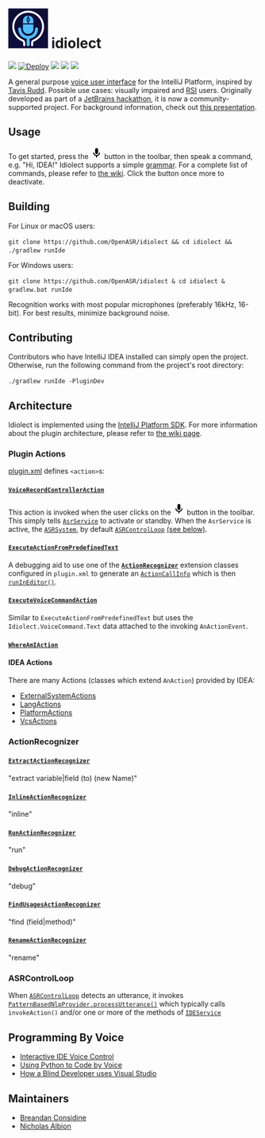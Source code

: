 # ![idiolect icon](src%2Fmain%2Fresources%2FMETA-INF%2FpluginIcon.svg) idiolect 

[![][jetbrains-team-svg]][jetbrains-team-page]
[![Deploy](https://github.com/OpenASR/idiolect/workflows/Deploy/badge.svg)](https://github.com/OpenASR/idiolect/actions?query=workflow%3ABuild)
[![][teamcity-status-svg]][teamcity-build-status]
[![][plugin-repo-svg]][plugin-repo-page]
[![][plugin-download-svg]][plugin-repo-page]

A general purpose [voice user interface](https://en.wikipedia.org/wiki/Voice_user_interface) for the IntelliJ Platform, inspired by [Tavis Rudd](https://www.youtube.com/watch?v=8SkdfdXWYaI). 
Possible use cases: visually impaired and [RSI](https://en.wikipedia.org/wiki/Repetitive_strain_injury) users. Originally developed as part of a [JetBrains hackathon](https://blog.jetbrains.com/blog/2015/08/31/jetbrains-3rd-annual-hackathon-new-generation-debugger-grabs-1st-place/), it is now a community-supported project. For background information, check out [this presentation](https://speakerdeck.com/breandan/programming-java-by-voice).

## Usage

To get started, press the <img src="src/main/resources/org/openasr/idiolect/icons/start.svg" height="24" alt="Voice control"/> button in the toolbar, then speak a command, e.g. "Hi, IDEA!" Idiolect supports a simple [grammar](src/main/resources/org/openasr/idiolect/grammars/command.gram). For a complete list of commands, please refer to [the wiki](https://github.com/OpenASR/idiolect/wiki/Feature-Roadmap#features). Click the button once more to deactivate.

## Building

For Linux or macOS users:

`git clone https://github.com/OpenASR/idiolect && cd idiolect && ./gradlew runIde`

For Windows users:

`git clone https://github.com/OpenASR/idiolect & cd idiolect & gradlew.bat runIde`

Recognition works with most popular microphones (preferably 16kHz, 16-bit). For best results, minimize background noise.

## Contributing

Contributors who have IntelliJ IDEA installed can simply open the project. Otherwise, run the following command from the project's root directory:

`./gradlew runIde -PluginDev`

## Architecture

Idiolect is implemented using the [IntelliJ Platform SDK](https://www.jetbrains.org/intellij/sdk/docs/intro/welcome.html). For more information about the plugin architecture, please refer to [the wiki page](https://github.com/OpenASR/idiolect/wiki/Architecture).

### Plugin Actions

[plugin.xml](src/main/resources/META-INF/plugin.xml) defines `<action>`s:

#### [`VoiceRecordControllerAction`](src/main/java/org/openasr/idiolect/VoiceRecordControllerAction.kt)
  This action is invoked when the user clicks on the <img src="src/main/resources/org/openasr/idiolect/icons/start.svg" height="24" alt="Voice control"/> button in the toolbar.
  This simply tells [`AsrService`](src/main/java/org/openasr/idiolect/asr/AsrService.kt) to activate or standby.
  When the `AsrService` is active, the [`ASRSystem`](src/main/java/org/openasr/idiolect/asr/ASRSystem.kt), 
  by default [`ASRControlLoop`][ASRControlLoop] [(see below)](#ASRControlLoop).

#### [`ExecuteActionFromPredefinedText`](src/main/java/org/openasr/idiolect/actions/ExecuteActionFromPredefinedText.kt)
  A debugging aid to use one of the [**`ActionRecognizer`**](src/main/java/org/openasr/idiolect/actions/recognition/ActionRecognizer.kt) 
  extension classes configured in `plugin.xml` to generate an [`ActionCallInfo`](src/main/java/org/openasr/idiolect/actions/recognition/ActionCallInfo.kt)
  which is then [`runInEditor()`](src/main/java/org/openasr/idiolect/actions/ExecuteActionByCommandText.kt#L25).
  
#### [`ExecuteVoiceCommandAction`](src/main/java/org/openasr/idiolect/actions/ExecuteVoiceCommandAction.kt)
  Similar to `ExecuteActionFromPredefinedText` but uses the `Idiolect.VoiceCommand.Text` data attached to the invoking `AnActionEvent`.

#### [`WhereAmIAction`](src/main/java/org/openasr/idiolect/actions/WhereAmIAction.kt)
   
#### IDEA Actions

There are many Actions (classes which extend `AnAction`) provided by IDEA:   
   
  - [ExternalSystemActions](https://upsource.jetbrains.com/idea-ce/file/idea-ce-1d111593d9e5208b6783f381b507e34866587ec8/platform/platform-resources/src/idea/ExternalSystemActions.xml)
  - [LangActions](https://upsource.jetbrains.com/idea-ce/file/idea-ce-1d111593d9e5208b6783f381b507e34866587ec8/platform/platform-resources/src/idea/LangActions.xml)
  - [PlatformActions](https://upsource.jetbrains.com/idea-ce/file/idea-ce-1d111593d9e5208b6783f381b507e34866587ec8/platform/platform-resources/src/idea/PlatformActions.xml)
  - [VcsActions](https://upsource.jetbrains.com/idea-ce/file/idea-ce-1d111593d9e5208b6783f381b507e34866587ec8/platform/platform-resources/src/idea/VcsActions.xml)

### ActionRecognizer

#### [`ExtractActionRecognizer`](src/main/java/org/openasr/idiolect/actions/recognition/ExtractActionRecognizer.kt)
"extract variable|field (to) (new Name)" 

#### [`InlineActionRecognizer`](src/main/java/org/openasr/idiolect/actions/recognition/InlineActionRecognizer.kt)
"inline"

#### [`RunActionRecognizer`](src/main/java/org/openasr/idiolect/actions/recognition/RunActionRecognizer.kt)
"run"

#### [`DebugActionRecognizer`](src/main/java/org/openasr/idiolect/actions/recognition/DebugActionRecognizer.kt)
"debug"

#### [`FindUsagesActionRecognizer`](src/main/java/org/openasr/idiolect/actions/recognition/FindUsagesActionRecognizer.kt)
"find (field|method)"

#### [`RenameActionRecognizer`](src/main/java/org/openasr/idiolect/actions/recognition/RenameActionRecognizer.kt)
"rename"


### ASRControlLoop

When [`ASRControlLoop`][ASRControlLoop] detects an utterance, it invokes 
[`PatternBasedNlpProvider.processUtterance()`](src/main/java/org/openasr/idiolect/nlp/PatternBasedNlpProvider.kt#L43)
which typically calls `invokeAction()` and/or one or more of the methods of [`IDEService`](src/main/java/org/openasr/idiolect/ide/IDEService.kt)

## Programming By Voice

- [Interactive IDE Voice Control](https://www.youtube.com/watch?v=eARvFI7hm40)
- [Using Python to Code by Voice](https://www.youtube.com/watch?v=8SkdfdXWYaI)
- [How a Blind Developer uses Visual Studio](https://www.youtube.com/watch?v=iWXebEeGwn0)

## Maintainers

* [Breandan Considine](https://github.com/breandan/)
* [Nicholas Albion](https://github.com/nalbion)

<!-- Badges -->
[jetbrains-team-page]: https://confluence.jetbrains.com/display/ALL/JetBrains+on+GitHub
[jetbrains-team-svg]: http://jb.gg/badges/team.svg
[travis-build-status]: https://travis-ci.com/OpenASR/idiolect
[travis-status-svg]: https://travis-ci.com/OpenASR/idiolect.svg?branch=master
[teamcity-build-status]: https://teamcity.jetbrains.com/viewType.html?buildTypeId=idiolect_buildplugin&guest=1
[teamcity-status-svg]: https://teamcity.jetbrains.com/app/rest/builds/buildType:idiolect_buildplugin/statusIcon.svg
[plugin-repo-page]: https://plugins.jetbrains.com/plugin/7910-idiolect
[plugin-repo-svg]: https://img.shields.io/jetbrains/plugin/v/7910-idiolect.svg
[plugin-download-svg]: https://img.shields.io/jetbrains/plugin/d/7910-idiolect.svg


[ASRControlLoop]: src/main/java/org/openasr/idiolect/asr/ASRControlLoop.kt
